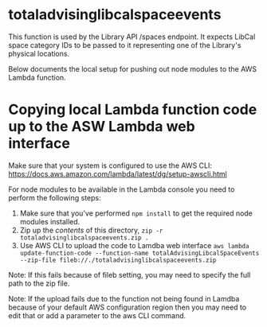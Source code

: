 # totaladvisinglibcalspaceevents
This function is used by the Library API /spaces endpoint. It expects LibCal space category IDs 
to be passed to it representing one of the Library's physical locations. 

Below documents the local setup for pushing out node modules to the AWS Lambda function.

# Copying local Lambda function code up to the ASW Lambda web interface
Make sure that your system is configured to use the AWS CLI:
https://docs.aws.amazon.com/lambda/latest/dg/setup-awscli.html

For node modules to be available in the Lambda console you need to perform the following steps:
1. Make sure that you've performed `npm install` to get the required node modules installed.
2. Zip up the *contents* of this directory, `zip -r totaladvisinglibcalspaceevents.zip .`
3. Use AWS CLI to upload the code to Lamdba web interface
`aws lambda update-function-code --function-name totalAdvisingLibcalSpaceEvents --zip-file fileb://./totaladvisinglibcalspaceevents.zip`

Note: If this fails because of fileb setting, you may need to specify the full path to the zip file.

Note: If the upload fails due to the function not being found in Lamdba because of your default AWS configuration region then you may need to edit that or add a parameter to the aws CLI command.
